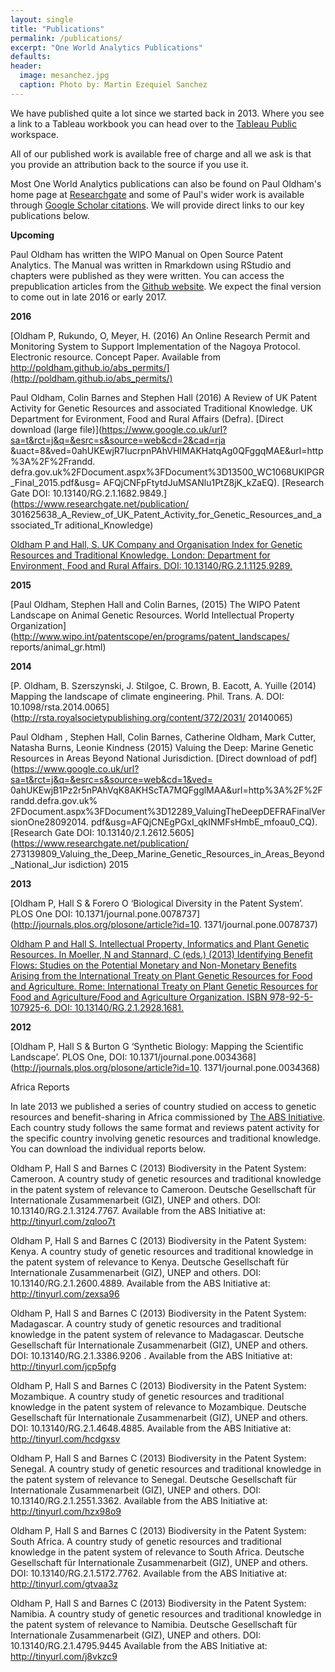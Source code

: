 ```yaml
---
layout: single
title: "Publications"
permalink: /publications/
excerpt: "One World Analytics Publications"
defaults:
header:
  image: mesanchez.jpg
  caption: Photo by: Martin Ezequiel Sanchez
---
```


We have published quite a lot since we started back in 2013. Where you see a link to a
Tableau workbook you can head over to the [Tableau Public](http://public.tableau.com/profile/poldham) workspace.

All of our published work is available free of charge and all we ask is that you
provide an attribution back to the source if you use it. 

Most One World Analytics publications can also be found on Paul Oldham's home
page at [Researchgate](https://www.researchgate.net/profile/Paul_Oldham2) and
some of Paul's wider work is available through [Google Scholar
citations](https://scholar.google.co.uk/citations?user=wQvG7eoAAAAJ&hl=en). We
will provide direct links to our key publications below. 

**Upcoming**

Paul Oldham has written the WIPO Manual on Open Source Patent Analytics. The
Manual was written in Rmarkdown using RStudio and chapters were published as
they were written. You can access the prepublication articles from the [Github
website](https://wipo-analytics.github.io). We expect the final version to come
out in late 2016 or early 2017. 

**2016**

[Oldham P, Rukundo, O, Meyer, H. (2016) An Online Research Permit and Monitoring
System to Support Implementation of the Nagoya Protocol. Electronic resource.
Concept Paper. Available from
http://poldham.github.io/abs_permits/](http://poldham.github.io/abs_permits/)

Paul Oldham, Colin Barnes and Stephen Hall (2016) A Review of UK Patent Activity
for Genetic Resources and associated Traditional Knowledge. UK Department for
Evironment, Food and Rural Affairs (Defra). [Direct download (large
file)](https://www.google.co.uk/url?sa=t&rct=j&q=&esrc=s&source=web&cd=2&cad=rja
&uact=8&ved=0ahUKEwjR7IucrpnPAhVHIMAKHatqAg0QFggqMAE&url=http%3A%2F%2Frandd.
defra.gov.uk%2FDocument.aspx%3FDocument%3D13500_WC1068UKIPGR_Final_2015.pdf&usg=
AFQjCNFpFtytdJuMSANlu1PtZ8jK_kZaEQ). [Research Gate DOI:
10.13140/RG.2.1.1682.9849.](https://www.researchgate.net/publication/
301625638_A_Review_of_UK_Patent_Activity_for_Genetic_Resources_and_associated_Tr
aditional_Knowledge)

[Oldham P and Hall, S. UK Company and Organisation Index for Genetic Resources
and Traditional Knowledge. London: Department for Environment, Food and Rural
Affairs. DOI: 10.13140/RG.2.1.1125.9289.](http://tinyurl.com/jqzvg8v)

**2015**

[Paul Oldham, Stephen Hall and Colin Barnes, (2015) The WIPO Patent Landscape on
Animal Genetic Resources. World Intellectual Property
Organization](http://www.wipo.int/patentscope/en/programs/patent_landscapes/
reports/animal_gr.html)

**2014**

[P. Oldham, B. Szerszynski, J. Stilgoe, C. Brown, B. Eacott, A. Yuille (2014)
Mapping the landscape of climate engineering. Phil. Trans. A. DOI:
10.1098/rsta.2014.0065](http://rsta.royalsocietypublishing.org/content/372/2031/
20140065)

Paul Oldham , Stephen Hall, Colin Barnes, Catherine Oldham, Mark Cutter, Natasha
Burns, Leonie Kindness (2015) Valuing the Deep: Marine Genetic Resources in
Areas Beyond National Jurisdiction. [Direct download of
pdf](https://www.google.co.uk/url?sa=t&rct=j&q=&esrc=s&source=web&cd=1&ved=
0ahUKEwjB1Pz2r5nPAhVqK8AKHScTA7MQFgglMAA&url=http%3A%2F%2Frandd.defra.gov.uk%
2FDocument.aspx%3FDocument%3D12289_ValuingTheDeepDEFRAFinalVersionOne28092014.
pdf&usg=AFQjCNEgPGxI_qkINMFsHmbE_mfoau0_CQ). [Research Gate DOI:
10.13140/2.1.2612.5605](https://www.researchgate.net/publication/
273139809_Valuing_the_Deep_Marine_Genetic_Resources_in_Areas_Beyond_National_Jur
isdiction) 2015

**2013**

[Oldham P, Hall S & Forero O ‘Biological Diversity in the Patent System’. PLOS
One DOI: 10.1371/journal.pone.0078737](http://journals.plos.org/plosone/article?id=10.
1371/journal.pone.0078737)

[Oldham P and Hall S. Intellectual Property, Informatics and Plant Genetic
Resources. In Moeller, N and Stannard, C (eds.) (2013) Identifying Benefit
Flows: Studies on the Potential Monetary and Non-Monetary Benefits Arising from
the International Treaty on Plant Genetic Resources for Food and Agriculture.
Rome: International Treaty on Plant Genetic Resources for Food and
Agriculture/Food and Agriculture Organization. ISBN 978-92-5-107925-6. DOI:
10.13140/RG.2.1.2928.1681.](http://tinyurl.com/zryyal7)

**2012**

[Oldham P, Hall S & Burton G ‘Synthetic Biology: Mapping the Scientific
Landscape’. PLOS One, DOI:
10.1371/journal.pone.0034368](http://journals.plos.org/plosone/article?id=10.
1371/journal.pone.0034368)

Africa Reports

In late 2013 we published a series of country studied on access to genetic
resources and benefit-sharing in Africa commissioned by [The ABS
Initiative](http://www.abs-initiative.info). Each country study follows the same
format and reviews patent activity for the specific country involving genetic
resources and traditional knowledge. You can download the individual reports
below. 

Oldham P, Hall S and Barnes C (2013) Biodiversity in the Patent System: Cameroon. A
country study of genetic resources and traditional knowledge in the patent
system of relevance to Cameroon. Deutsche Gesellschaft für Internationale
Zusammenarbeit (GIZ), UNEP and others.  DOI: 10.13140/RG.2.1.3124.7767.
Available from the ABS Initiative at: http://tinyurl.com/zqloo7t

Oldham P, Hall S and Barnes C (2013) Biodiversity in the Patent System: Kenya. A
country study of genetic resources and traditional knowledge in the patent
system of relevance to Kenya. Deutsche Gesellschaft für Internationale
Zusammenarbeit (GIZ), UNEP and others. DOI: 10.13140/RG.2.1.2600.4889. Available
from the ABS Initiative at: http://tinyurl.com/zexsa96

Oldham P, Hall S and Barnes C (2013) Biodiversity in the Patent System: Madagascar. A
country study of genetic resources and traditional knowledge in the patent
system of relevance to Madagascar. Deutsche Gesellschaft für Internationale
Zusammenarbeit (GIZ), UNEP and others.  DOI: 10.13140/RG.2.1.3386.9206 .
Available from the ABS Initiative at: http://tinyurl.com/jcp5pfg

Oldham P, Hall S and Barnes C (2013) Biodiversity in the Patent System: Mozambique. A
country study of genetic resources and traditional knowledge in the patent
system of relevance to Mozambique. Deutsche Gesellschaft für Internationale
Zusammenarbeit (GIZ), UNEP and others. DOI: 10.13140/RG.2.1.4648.4885. Available
from the ABS Initiative at: http://tinyurl.com/hcdgxsv

Oldham P, Hall S and Barnes C (2013) Biodiversity in the Patent System: Senegal. A
country study of genetic resources and traditional knowledge in the patent
system of relevance to Senegal. Deutsche Gesellschaft für Internationale
Zusammenarbeit (GIZ), UNEP and others. DOI: 10.13140/RG.2.1.2551.3362. Available
from the ABS Initiative at: http://tinyurl.com/hzx98o9

Oldham P, Hall S and Barnes C (2013) Biodiversity in the Patent System: South Africa. A
country study of genetic resources and traditional knowledge in the patent
system of relevance to South Africa. Deutsche Gesellschaft für Internationale
Zusammenarbeit (GIZ), UNEP and others.  DOI: 10.13140/RG.2.1.5172.7762.
Available from the ABS Initiative at: http://tinyurl.com/gtvaa3z

Oldham P, Hall S and Barnes C (2013) Biodiversity in the Patent System: Namibia. A
country study of genetic resources and traditional knowledge in the patent
system of relevance to Namibia. Deutsche Gesellschaft für Internationale
Zusammenarbeit (GIZ), UNEP and others. DOI: 10.13140/RG.2.1.4795.9445 Available
from the ABS Initiative at: http://tinyurl.com/j8vkzc9
